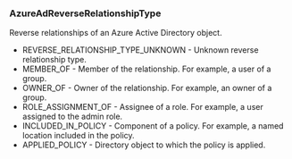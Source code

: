 ### AzureAdReverseRelationshipType
Reverse relationships of an Azure Active Directory object.

- REVERSE_RELATIONSHIP_TYPE_UNKNOWN - Unknown reverse relationship type.
- MEMBER_OF - Member of the relationship. For example, a user of a group.
- OWNER_OF - Owner of the relationship. For example, an owner of a group.
- ROLE_ASSIGNMENT_OF - Assignee of a role. For example, a user assigned to the admin role.
- INCLUDED_IN_POLICY - Component of a policy. For example, a named location included in the policy.
- APPLIED_POLICY - Directory object to which the policy is applied.
